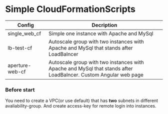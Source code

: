 # Simple CloudFormationScripts
| Config | Decription |
| ------ | ------ |
| single_web_cf | Simple one instance with Apache and MySql |
| lb-test-cf | Autoscale group with two instances with Apache and MySql that stands after LoadBalncer |
| aperture-web-cf | Autoscale group with two instances with Apache and MySql that stands after LoadBalncer. Custom Angular web page |

### Before start
You need to create a VPC(or use default) that has **two** subnets in different avaliability-group.
And create access-key for remote login into instances.